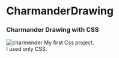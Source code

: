 # CharmanderDrawing
### Charmander Drawing with CSS
![charmender](https://user-images.githubusercontent.com/49458672/184540631-62962d8b-b314-426b-b836-17ef35e35bf8.png)
My first Css project.  
I used only CSS.
